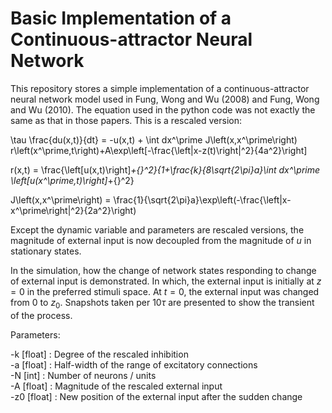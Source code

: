 # Basic Implementation of a Continuous-attractor Neural Network

This repository stores a simple implementation of a continuous-attractor neural network model used in Fung, Wong and Wu (2008) and Fung, Wong and Wu (2010). The equation used in the python code was not exactly the same as that in those papers. This is a rescaled version:

\tau \frac{du(x,t)}{dt} = -u(x,t) + \int dx^\prime J\left(x,x^\prime\right) r\left(x^\prime,t\right)+A\exp\left[-\frac{\left|x-z(t)\right|^2}{4a^2}\right]

r(x,t) = \frac{\left[u(x,t)\right]_+{}^2}{1+\frac{k}{8\sqrt{2\pi}a}\int dx^\prime \left[u(x^\prime,t)\right]_+{}^2}

J\left(x,x^\prime\right) = \frac{1}{\sqrt{2\pi}a}\exp\left(-\frac{\left|x-x^\prime\right|^2}{2a^2}\right)

Except the dynamic variable and parameters are rescaled versions, the magnitude of external input is now decoupled from the magnitude of $u$ in stationary states.

In the simulation, how the change of network states responding to change of external input is demonstrated. In which, the external input is initially at $z=0$ in the preferred stimuli space. At $t=0$, the external input was changed from 0 to $z_0$. Snapshots taken per $10 \tau$ are presented to show the transient of the process.

Parameters:                                                    

-k [float] : Degree of the rescaled inhibition                           
-a [float] : Half-width of the range of excitatory connections           
-N [int] : Number of neurons / units                                   
-A [float] : Magnitude of the rescaled external input                   
-z0 [float] : New position of the external input after the sudden change 

